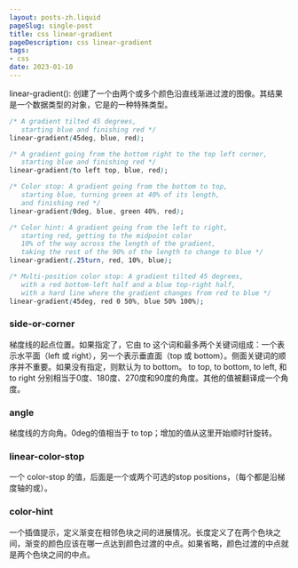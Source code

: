 ```yaml
---
layout: posts-zh.liquid
pageSlug: single-post
title: css linear-gradient
pageDescription: css linear-gradient
tags: 
- css
date: 2023-01-10
---
```

linear-gradient(): 创建了一个由两个或多个颜色沿直线渐进过渡的图像。其结果是一个<gradient>数据类型的对象，它是<image>的一种特殊类型。
```css
/* A gradient tilted 45 degrees,
   starting blue and finishing red */
linear-gradient(45deg, blue, red);

/* A gradient going from the bottom right to the top left corner,
   starting blue and finishing red */
linear-gradient(to left top, blue, red);

/* Color stop: A gradient going from the bottom to top,
   starting blue, turning green at 40% of its length,
   and finishing red */
linear-gradient(0deg, blue, green 40%, red);

/* Color hint: A gradient going from the left to right,
   starting red, getting to the midpoint color
   10% of the way across the length of the gradient,
   taking the rest of the 90% of the length to change to blue */
linear-gradient(.25turn, red, 10%, blue);

/* Multi-position color stop: A gradient tilted 45 degrees,
   with a red bottom-left half and a blue top-right half,
   with a hard line where the gradient changes from red to blue */
linear-gradient(45deg, red 0 50%, blue 50% 100%);
```
### side-or-corner
梯度线的起点位置。如果指定了，它由 to 这个词和最多两个关键词组成：一个表示水平面（left 或 right），另一个表示垂直面（top 或 bottom）。侧面关键词的顺序并不重要。如果没有指定，则默认为 to bottom。
to top, to bottom, to left, 和 to right 分别相当于0度、180度、270度和90度的角度。其他的值被翻译成一个角度。
### angle
梯度线的方向角。0deg的值相当于 to top；增加的值从这里开始顺时针旋转。

### linear-color-stop
一个 color-stop 的<color>值，后面是一个或两个可选的stop positions，（每个都是沿梯度轴的<percentage>或<length>）。

### color-hint
一个插值提示，定义渐变在相邻色块之间的进展情况。长度定义了在两个色块之间，渐变的颜色应该在哪一点达到颜色过渡的中点。如果省略，颜色过渡的中点就是两个色块之间的中点。